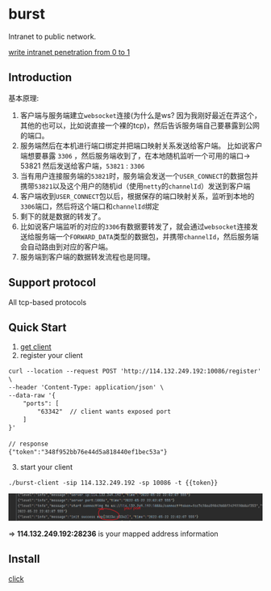 # burst   

Intranet to public network.

[write intranet penetration from 0 to 1](https://github.com/fzdwx/burst/issues/6)

## Introduction
基本原理:
1. 客户端与服务端建立`websocket`连接(为什么是ws? 因为我刚好最近在弄这个，其他的也可以，比如说直接一个裸的tcp)，然后告诉服务端自己要暴露到公网的端口。
2. 服务端然后在本机进行端口绑定并把端口映射关系发送给客户端。
   比如说客户端想要暴露 `3306` ，然后服务端收到了，在本地随机监听一个可用的端口-> 53821
   然后发送给客户端，`53821` : `3306`
3. 当有用户连接服务端的`53821`时，服务端会发送一个`USER_CONNECT`的数据包并携带`53821`以及这个用户的随机id（使用`netty`的`channelId`）发送到客户端
4. 客户端收到`USER_CONNECT`包以后，根据保存的端口映射关系，监听到本地的`3306`端口，然后将这个端口和`channelId`绑定
5. 剩下的就是数据的转发了。
6. 比如说客户端监听的对应的`3306`有数据要转发了，就会通过`websocket`连接发送给服务端一个`FORWARD_DATA`类型的数据包，并携带`channelId`，然后服务端会自动路由到对应的客户端。
7. 服务端到客户端的数据转发流程也是同理。

## Support protocol
All tcp-based protocols

## Quick Start
1. [get client](https://github.com/fzdwx/burst/releases/tag/v1.0)
2. register your client
```shell
curl --location --request POST 'http://114.132.249.192:10086/register' \
--header 'Content-Type: application/json' \
--data-raw '{
    "ports": [
        "63342"  // client wants exposed port
    ]
}'

// response
{"token":"348f952bb76e44d5a818440ef1bec53a"}
```
3. start your client
```shell
./burst-client -sip 114.132.249.192 -sp 10086 -t {{token}}
```
[![img.png](img.png)](https://raw.githubusercontent.com/fzdwx/burst/main/img.png)

=> **114.132.249.192:28236** is your mapped address information

## Install
[click](https://github.com/fzdwx/burst/blob/main/Install.md)
